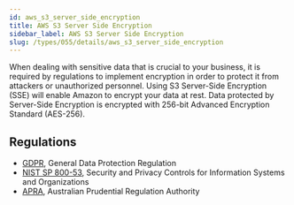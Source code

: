```yaml
---
id: aws_s3_server_side_encryption
title: AWS S3 Server Side Encryption
sidebar_label: AWS S3 Server Side Encryption
slug: /types/055/details/aws_s3_server_side_encryption
---
```


When dealing with sensitive data that is crucial to your business,
it is required by regulations to implement encryption
in order to protect it from attackers or unauthorized personnel.
Using S3 Server-Side Encryption (SSE) will enable Amazon to encrypt your data
at rest.
Data protected by Server-Side Encryption is encrypted with
256-bit Advanced Encryption Standard (AES-256).


## Regulations

- [GDPR](https://gdpr.eu/), General Data Protection Regulation
- [NIST SP 800-53](https://csrc.nist.gov/publications/detail/sp/800-53/rev-5/final),
  Security and Privacy Controls for Information Systems and Organizations
- [APRA](https://www.apra.gov.au/), Australian Prudential Regulation Authority
